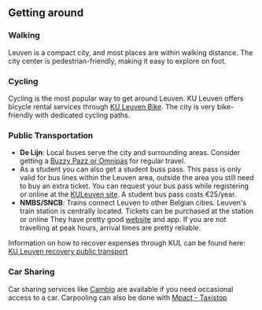 ## Getting around

### Walking

Leuven is a compact city, and most places are within walking distance. The city center is pedestrian-friendly, making it easy to explore on foot.

### Cycling

Cycling is the most popular way to get around Leuven. KU Leuven offers bicycle rental services through [KU Leuven Bike](https://admin.kuleuven.be/td/intranet/en/mobility/2WD/2wd). The city is very bike-friendly with dedicated cycling paths.

### Public Transportation

* **De Lijn**: Local buses serve the city and surrounding areas. Consider getting a [Buzzy Pazz or Omnipas](https://www.delijn.be/en/tickets/) for regular travel.
* As a student you can also get a student buss pass. This pass is only valid for bus lines within the Leuven area, outside the area you still need to buy an extra ticket. You can request your bus pass while registering or online at the [KULeuven site](https://www.kuleuven.be/transportation/travelling-by-bus-in-leuven). A student bus pass costs €25/year.
* **NMBS/SNCB**: Trains connect Leuven to other Belgian cities. Leuven's train station is centrally located. Tickets can be purchased at the station or online 
They have pretty good [website](https://www.belgiantrain.be/nl) and app. If you are not travelling at peak hours, arrival times are pretty reliable.

Information on how to recover expenses through KUL can be found here: [KU Leuven recovery public transport](https://admin.kuleuven.be/personeel/english/intranet/salary-benefits-insurances/commuting/recovery-commuting-expenses)

### Car Sharing

Car sharing services like [Cambio](https://www.cambio.be/) are available if you need occasional access to a car. Carpooling can also be done with [Mpact - Taxistop](https://www.kuleuven.be/transportation/carpooling#autotoc-item-autotoc-3)

